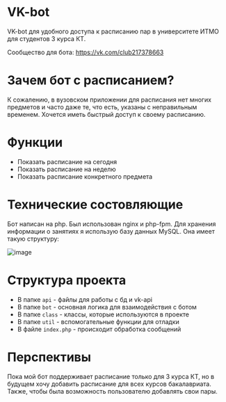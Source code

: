 # VK-bot
VK-bot для удобного доступа к расписанию пар в университете ИТМО для студентов 3 курса КТ. 

Сообщество для бота: https://vk.com/club217378663

# Зачем бот с расписанием?
К сожалению, в вузовском приложении для расписания нет многих предметов и часто даже те, что есть, указаны с неправильным временем. Хочется иметь быстрый доступ к своему расписанию.

# Функции
 - Показать расписание на сегодня
 - Показать расписание на неделю
 - Показать расписание конкретного предмета
 
# Технические состовляющие
 Бот написан на php. Был использован nginx и php-fpm.
 Для хранения информации о занятиях я использую базу данных MySQL. Она имеет такую структуру:
 
 ![image](https://user-images.githubusercontent.com/49607253/208246122-5def9dbe-9fe5-4e59-8a43-ab22c4ecf15f.png)
 
# Структура проекта 
 - В папке `api` - файлы для работы с бд и vk-api
 - В папке `bot` - основная логика для взаимодействия с ботом
 - В папке `class` - классы, которые используются в проекте
 - В папке `util` - вспомогательные функции для отладки 
 - В файле `index.php` - происходит обработка сообщений

# Перспективы
Пока мой бот поддерживает расписание только для 3 курса КТ, но в будущем хочу добавить расписание для всех курсов бакалавриата.
Также, чтобы была возможность пользователю добавлять свои пары. 
